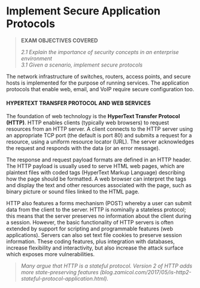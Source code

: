 # Implement Secure Application Protocols

> **EXAM OBJECTIVES COVERED**
> 
> _2.1 Explain the importance of security concepts in an enterprise environment  
> 3.1 Given a scenario, implement secure protocols_

The network infrastructure of switches, routers, access points, and secure hosts is implemented for the purpose of running services. The application protocols that enable web, email, and VoIP require secure configuration too.

#### HYPERTEXT TRANSFER PROTOCOL AND WEB SERVICES

The foundation of web technology is the **HyperText Transfer Protocol (HTTP)**. HTTP enables clients (typically web browsers) to request resources from an HTTP server. A client connects to the HTTP server using an appropriate TCP port (the default is port 80) and submits a request for a resource, using a uniform resource locator (URL). The server acknowledges the request and responds with the data (or an error message).

The response and request payload formats are defined in an HTTP header. The HTTP payload is usually used to serve HTML web pages, which are plaintext files with coded tags (HyperText Markup Language) describing how the page should be formatted. A web browser can interpret the tags and display the text and other resources associated with the page, such as binary picture or sound files linked to the HTML page.

HTTP also features a forms mechanism (POST) whereby a user can submit data from the client to the server. HTTP is nominally a stateless protocol; this means that the server preserves no information about the client during a session. However, the basic functionality of HTTP servers is often extended by support for scripting and programmable features (web applications). Servers can also set text file cookies to preserve session information. These coding features, plus integration with databases, increase flexibility and interactivity, but also increase the attack surface which exposes more vulnerabilities.

> _Many argue that HTTP is a stateful protocol. Version 2 of HTTP adds more state-preserving features (blog.zamicol.com/2017/05/is-http2-stateful-protocol-application.html)._